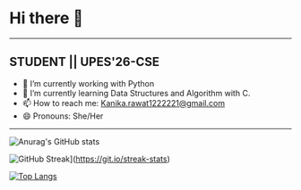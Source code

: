  # Hi there 👋

-----------------------------------------------------------------------------------------------------------------------------------------------------------------------
<h2>STUDENT || UPES'26-CSE</h2>

- 🔭 I’m currently working with Python
- 🌱 I’m currently learning Data Structures and Algorithm with C.
- 📫 How to reach me: Kanika.rawat1222221@gmail.com
- 😄 Pronouns: She/Her

----------------------------------------------------------------------------------------------------------------------------------------------------------------------------
![Anurag's GitHub stats](https://github-readme-stats.vercel.app/api?username=Kanika-rawat121&show_icons=true&theme=radical)

![GitHub Streak](https://github-readme-streak-stats.herokuapp.com?user=kanika-rawat121&show_icons=true&theme=radical)](https://git.io/streak-stats)

[![Top Langs](https://github-readme-stats.vercel.app/api/top-langs/?username=Kanika-rawat121&layout=compact)](https://github.com/anuraghazra/github-readme-stats)
